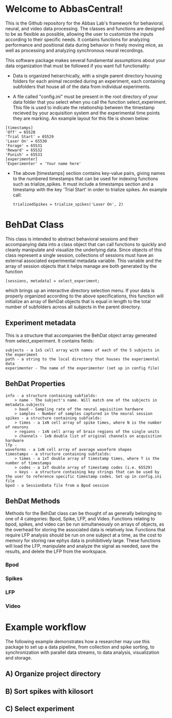 # Welcome to AbbasCentral!
This is the Github repository for the Abbas Lab's framework for behavioral, neural, and video data processing.
The classes and functions are designed to be as flexible as possible, allowing the user to customize the inputs according to their specific needs. 
It contains functions for analyzing performance and positional data during behavior in freely moving mice, as well as processing and analyzing synchronous neural recordings. 

This software package makes several fundamental assumptions about your data organization that must be followed if you want full functionality:

* Data is organized heirarchically, with a single parent directory housing folders for each animal recorded during an experiment, each containing subfolders that house all of the data from individual experiments.

* A file called "config.ini" must be present in the root directory of your data folder that you select when you call the function select_experiment. This file is used to indicate the relationship between the timestamp recieved by your acquisition system and the experimental time points they are marking. An example layout for this file is shown below:

```
[timestamps]
'Off' = 65528
'Trial Start' = 65529
'Laser On' = 65530
'Forage' = 65531
'Reward' = 65532
'Punish' = 65533
[experimenter]
'Experimenter' = 'Your name here'
```

* The above [timestamps] section contains key-value pairs, giving names to the numbered timestamps that can be used for indexing functions such as trialize_spikes. It must include a timestamps section and a timestamp with the key 'Trial Start' in order to trialize spikes. An example call:
    
    `trializedSpikes = trialize_spikes('Laser On', 2)`

# BehDat Class

This class is intended to abstract behavioral sessions and their accompanying data into a class object that can call functions to quickly and cleanly manipulate and visualize the underlying data. Since objects of this class represent a single session, collections of sessions must have an external associated experimental metadata variable. This variable and the array of session objects that it helps manage are both generated by the function 

`[sessions, metadata] = select_experiment;`

which brings up an interactive directory selection menu. If your data is properly organized according to the above specifications, this function will initialize an array of BehDat objects that is equal in length to the total number of subfolders across all subjects in the parent directory.

## Experiment metadata

This is a structure that accompanies the BehDat object array generated from select_experiment. It contains fields:

    subjects - a 1xS cell array with names of each of the S subjects in the experiment
    path - a string to the local directory that houses the experimental data
    experimenter - The name of the experimenter (set up in config file)

## BehDat Properties

    info - a structure containing subfields:
        > name - The subject's name. Will match one of the subjects in metadata.subjects
        > baud - Sampling rate of the neural aquisition hardware
        > samples - Number of samples captured in the neural session
    spikes - a structure containing subfields:
        > times - a 1xN cell array of spike times, where N is the number of neurons
        > regions - 1xN cell array of brain regions of the single units
        > channels - 1xN double list of original channels on acquisition hardware
    lfp - 
    waveforms - a 1xN cell array of average waveform shapes
    timestamps - a structure containing subfields:
        > times - a 1xT double array of timestamp times, where T is the number of timestamps
        > codes - a 1xT double array of timestamp codes (i.e. 65529)
        > keys - a structure containing key strings that can be used by the user to reference specific timestamp codes. Set up in config.ini file
    bpod - a SessionData file from a Bpod session

## BehDat Methods

Methods for the BehDat class can be thought of as generally belonging to one of 4 categories: Bpod, Spike, LFP, and Video. Functions relating to bpod, spikes, and video can be run simultaneously on arrays of objects, as the overhead for storing the associated data is relatively low. Functions that require LFP analysis should be run on one subject at a time, as the cost to memory for storing raw ephys data is prohibitively large. These functions will load the LFP, manipulate and analyze the signal as needed, save the results, and delete the LFP from the workspace.

### Bpod

### Spikes
### LFP
### Video

# Example workflow
The following example demonstrates how a researcher may use this package to set up a data pipeline, from collection and spike sorting, to synchronization with parallel data streams, to data analysis, visualization and storage. 
## A) Organize project directory
## B) Sort spikes with kilosort
## C) Select experiment